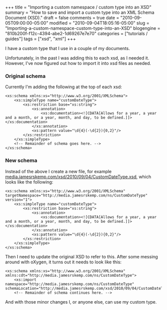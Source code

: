 +++
title = "Importing a custom namespace / custom type into an XSD"
summary = "How to save and import a custom type into an XML Schema Document (XSD)."
draft = false
comments = true
date = "2010-09-05T09:00:00-05:00"
modified = "2010-09-04T18:05:16-05:00"
slug = "Importing-a-custom-namespace-custom-type-into-an-XSD"
blogengine = "810b200f-f12c-4394-abe2-1d69267e7e70"
categories = ["tutorials / guides"]
tags = ["xsd", "xml"]
+++

<p>I have a custom type that I use in a couple of my documents.</p>
<p>Unfortunately, in the past I was adding this to each xsd, as I needed it. However, I've now figured out how to import it into xsd files as needed.</p>
<h3>Original schema</h3>
<p>Currently I'm adding the following at the top of each xsd:</p>
<pre class="code"><code class="xml">&lt;xs:schema xmlns:xs="http://www.w3.org/2001/XMLSchema"&gt;
	&lt;xs:simpleType name="customDateType"&gt;
		&lt;xs:restriction base="xs:string"&gt;
			&lt;xs:annotation&gt;
				&lt;xs:documentation&gt;&lt;![CDATA[Allows for a year, a year and a month, or a year, month, and day, to be defined.]]&gt;&lt;/xs:documentation&gt;
			&lt;/xs:annotation&gt;
			&lt;xs:pattern value="\d{4}(-\d{2}){0,2}"/&gt;
		&lt;/xs:restriction&gt;
	&lt;/xs:simpleType&gt;
	&lt;!-- Remainder of schema goes here. --&gt;
&lt;/xs:schema&gt;</code></pre>
<h3>New schema</h3>
<p>Instead of the above I create a new file, for example <a href="http://media.jamesrskemp.com/xsd/2010/09/04/CustomDateType.xsd">media.jamesrskemp.com/xsd/2010/09/04/CustomDateType.xsd</a>, which looks like the following:</p>
<pre class="code"><code class="xml">&lt;xs:schema xmlns:xs="http://www.w3.org/2001/XMLSchema" targetNamespace="http://media.jamesrskemp.com/ns/CustomDateType" version="1"&gt;
	&lt;xs:simpleType name="customDateType"&gt;
		&lt;xs:restriction base="xs:string"&gt;
			&lt;xs:annotation&gt;
				&lt;xs:documentation&gt;&lt;![CDATA[Allows for a year, a year and a month, or a year, month, and day, to be defined.]]&gt;&lt;/xs:documentation&gt;
			&lt;/xs:annotation&gt;
			&lt;xs:pattern value="\d{4}(-\d{2}){0,2}"/&gt;
		&lt;/xs:restriction&gt;
	&lt;/xs:simpleType&gt;
&lt;/xs:schema&gt;</code></pre>
<p>Then I need to update the original XSD to refer to this. After some messing around with oXygen, it turns out it needs to look like this:</p>
<pre class="code"><code class="xml">&lt;xs:schema xmlns:xs="http://www.w3.org/2001/XMLSchema" xmlns:cdt="http://media.jamesrskemp.com/ns/CustomDateType"&gt;
	&lt;xs:import namespace="http://media.jamesrskemp.com/ns/CustomDateType" schemaLocation="http://media.jamesrskemp.com/xsd/2010/09/04/CustomDateType.xsd"/&gt;
	&lt;!-- Remainder of schema continues here. --&gt;
</code></pre>
<p>And with those minor changes I, or anyone else, can use my custom type.</p>
